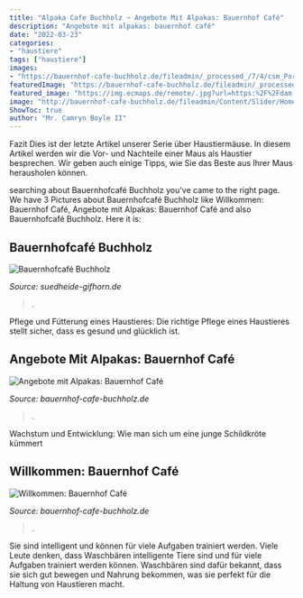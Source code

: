 ```yaml
---
title: "Alpaka Cafe Buchholz ~ Angebote Mit Alpakas: Bauernhof Café"
description: "Angebote mit alpakas: bauernhof café"
date: "2022-03-23"
categories:
- "haustiere"
tags: ["haustiere"]
images:
- "https://bauernhof-cafe-buchholz.de/fileadmin/_processed_/7/4/csm_Portrait-18__4k__20b466ed71.jpg"
featuredImage: "https://bauernhof-cafe-buchholz.de/fileadmin/_processed_/7/4/csm_Portrait-18__4k__20b466ed71.jpg"
featured_image: "https://img.ecmaps.de/remote/.jpg?url=https:%2F%2Fdam.destination.one%2F385588%2F8a996bc2cc60beb1fec8bb2c5a05d5f84aa89cddb24f8427f9dc28e486b8d405%2Ftorte-mit-orangen-im-bauerncaf-buchholz.jpg&amp;scale=both&amp;mode=crop&amp;quality=90&amp;width=400&amp;height=250"
image: "http://bauernhof-cafe-buchholz.de/fileadmin/Content/Slider/Home/cafe007.jpg"
ShowToc: true
author: "Mr. Camryn Boyle II"
---
```



Fazit
Dies ist der letzte Artikel unserer Serie über Haustiermäuse. In diesem Artikel werden wir die Vor- und Nachteile einer Maus als Haustier besprechen. Wir geben auch einige Tipps, wie Sie das Beste aus Ihrer Maus herausholen können.

	

		
searching about Bauernhofcafé Buchholz you've came to the right page. We have 3 Pictures about Bauernhofcafé Buchholz like Willkommen: Bauernhof Café, Angebote mit Alpakas: Bauernhof Café and also Bauernhofcafé Buchholz. Here it is:
		
    
## Bauernhofcafé Buchholz

<img loading=lazy src="https://img.ecmaps.de/remote/.jpg?url=https:%2F%2Fdam.destination.one%2F385588%2F8a996bc2cc60beb1fec8bb2c5a05d5f84aa89cddb24f8427f9dc28e486b8d405%2Ftorte-mit-orangen-im-bauerncaf-buchholz.jpg&amp;scale=both&amp;mode=crop&amp;quality=90&amp;width=400&amp;height=250" onerror="this.onerror=null;this.src='https://tse3.mm.bing.net/th?id=OIP.OHdsf8M3eZWdmOd1b0o4-AAAAA&amp;pid=15.1';" alt="Bauernhofcafé Buchholz">

_Source: suedheide-gifhorn.de_

>. 

	

Pflege und Fütterung eines Haustieres: Die richtige Pflege eines Haustieres stellt sicher, dass es gesund und glücklich ist.

    
## Angebote Mit Alpakas: Bauernhof Café

<img loading=lazy src="https://bauernhof-cafe-buchholz.de/fileadmin/_processed_/7/4/csm_Portrait-18__4k__20b466ed71.jpg" onerror="this.onerror=null;this.src='https://tse2.mm.bing.net/th?id=OIP.lnNFXjlyXEp0G3d58Md-BQAAAA&amp;pid=15.1';" alt="Angebote mit Alpakas: Bauernhof Café">

_Source: bauernhof-cafe-buchholz.de_

>. 

	

Wachstum und Entwicklung: Wie man sich um eine junge Schildkröte kümmert

    
## Willkommen: Bauernhof Café

<img loading=lazy src="http://bauernhof-cafe-buchholz.de/fileadmin/Content/Slider/Home/cafe007.jpg" onerror="this.onerror=null;this.src='https://tse1.mm.bing.net/th?id=OIP.dPrg76ec-KbUK276tMsbEAHaEK&amp;pid=15.1';" alt="Willkommen: Bauernhof Café">

_Source: bauernhof-cafe-buchholz.de_

>. 

	

Sie sind intelligent und können für viele Aufgaben trainiert werden.
Viele Leute denken, dass Waschbären intelligente Tiere sind und für viele Aufgaben trainiert werden können. Waschbären sind dafür bekannt, dass sie sich gut bewegen und Nahrung bekommen, was sie perfekt für die Haltung von Haustieren macht.

